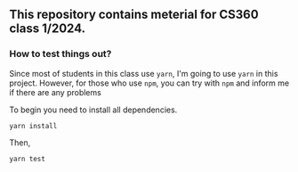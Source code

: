 ## This repository contains meterial for CS360 class 1/2024.


### How to test things out?

Since most of students in this class use `yarn`, I'm going to use `yarn` in this project.
However, for those who use `npm`, you can try with `npm` and inform me if there are any problems

To begin you need to install all dependencies. 

`yarn install`

Then,

`yarn test`

